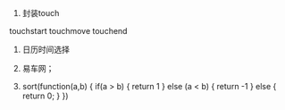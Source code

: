 
1. 封装touch

touchstart touchmove  touchend


1. 日历时间选择

2. 易车网；

3. sort(function(a,b) {
     if(a > b) {
       return 1
     } else (a < b) {
       return -1
     } else {
       return 0;
     }
   })
   
